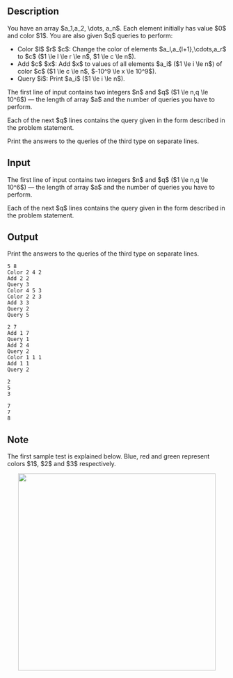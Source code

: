 ## Description

<div><p>You have an array $a_1,a_2, \dots, a_n$. Each element initially has value $0$ and color $1$. You are also given $q$ queries to perform: </p><ul> <li> <span class="tex-font-style-tt">Color $l$ $r$ $c$</span>: Change the color of elements $a_l,a_{l+1},\cdots,a_r$ to $c$ ($1 \le l \le r \le n$, $1 \le c \le n$). </li><li> <span class="tex-font-style-tt">Add $c$ $x$</span>: Add $x$ to values of all elements $a_i$ ($1 \le i \le n$) of color $c$ ($1 \le c \le n$, $-10^9 \le x \le 10^9$). </li><li> <span class="tex-font-style-tt">Query $i$</span>: Print $a_i$ ($1 \le i \le n$). </li></ul></div><div class="input-specification"><p>The first line of input contains two integers $n$ and $q$ ($1 \le n,q \le 10^6$)&nbsp;— the length of array $a$ and the number of queries you have to perform.</p><p>Each of the next $q$ lines contains the query given in the form described in the problem statement.</p></div><div class="output-specification"><p>Print the answers to the queries of the third type on separate lines.</p></div>

## Input

<p>The first line of input contains two integers $n$ and $q$ ($1 \le n,q \le 10^6$)&nbsp;— the length of array $a$ and the number of queries you have to perform.</p><p>Each of the next $q$ lines contains the query given in the form described in the problem statement.</p>

## Output

<p>Print the answers to the queries of the third type on separate lines.</p>





```input1
5 8
Color 2 4 2
Add 2 2
Query 3
Color 4 5 3
Color 2 2 3
Add 3 3
Query 2
Query 5
```




```input2
2 7
Add 1 7
Query 1
Add 2 4
Query 2
Color 1 1 1
Add 1 1
Query 2
```




```output1
2
5
3
```




```output2
7
7
8
```



## Note

<p>The first sample test is explained below. Blue, red and green represent colors $1$, $2$ and $3$ respectively.</p><center> <img class="tex-graphics" src="file://8AUkk5Lk.png" style="max-width: 100.0%;max-height: 100.0%;" width="454px"> </center>
